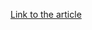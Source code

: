 [Link to the article](https://www.akamai.com/blog/security/securing-the-enterprise-network-for-the-office-anywhere)
